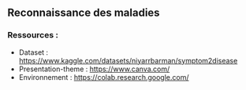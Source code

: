 ## Reconnaissance des maladies

### Ressources :
    
* Dataset : https://www.kaggle.com/datasets/niyarrbarman/symptom2disease
* Presentation-theme : https://www.canva.com/
* Environnement : https://colab.research.google.com/
